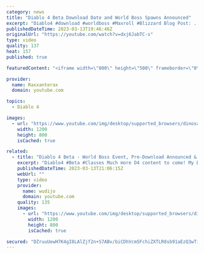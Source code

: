 ```yaml
---
category: news
title: "Diablo 4 Beta Download Date and World Boss Spawns Announced"
excerpt: "Diablo4 #download #worldboss #Maxroll #Blizzard Blog Post: ..."
publishedDateTime: 2023-03-13T19:46:46Z
originalUrl: "https://youtube.com/watch?v=dxj6JabTC-s"
type: video
quality: 137
heat: 157
published: true

featuredContent: "<iframe width=\"800\" height=\"500\" frameborder=\"0\" src=\"https://www.youtube.com/embed/dxj6JabTC-s\" allow=\"accelerometer; autoplay; encrypted-media; gyroscope; picture-in-picture\" allowfullscreen></iframe>"

provider:
  name: Raxxanterax
  domain: youtube.com

topics:
  - Diablo 4

images:
  - url: "https://www.youtube.com/img/desktop/supported_browsers/dinosaur.png"
    width: 1200
    height: 800
    isCached: true

related:
  - title: "Diablo 4 Beta - World Boss Event, Pre-Download Announced & Leveling Guides"
    excerpt: "Diablo4 #Beta #Classes Much more D4 content to come! My Diablo 4 Playlist: ..."
    publishedDateTime: 2023-03-13T21:06:15Z
    webUrl: ""
    type: video
    provider:
      name: wudijo
      domain: youtube.com
    quality: 135
    images:
      - url: "https://www.youtube.com/img/desktop/supported_browsers/dinosaur.png"
        width: 1200
        height: 800
        isCached: true

secured: "DZruuUewH7K4gI8LAlZjf2n+S7ABv/biCDhVcm5FchiZXTLR8sb91aEzQ3wTiqCqN7GiJLAnHFTqPZc9fLD75xI5zn3BcH9JI2IGbyWJM075c9H82jLtO+p6l+VK8zt+QkvS1ZOaSqu2h2cCMWDF5mS/POJPvW591cGup8d+jtmFnU4fYDCrQI2W8EOX4DQ6tPL+mESHItUY4IHx8u08BYziRhOEBUTuzwbsXHY+tvInDPxrsCQZ63BI9rza+wGdXtsyuPOd6hM15aCAiBn3X0WXhrMh8voZs5UYpWpe6N0l25heYiWvENBM9g7rOeupAUOUoyufq6rzdVelU9L84i5b9HDUV3mUrdLLup8ZtbHOomzxGrzSzY/PbTXPNIBZpqryY+K929+FMTmreavUZC6804gmyhU60G7gTdic3L+Twuhnhs8Q7dzn3MxzdAkn;0s4hX8X8FvQ61CXzLI9nBA=="
---
```



